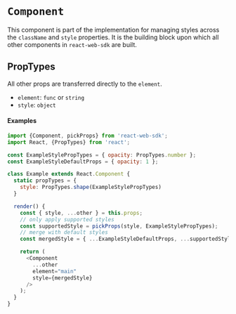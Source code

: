 # `Component`

This component is part of the implementation for managing styles across the
`className` and `style` properties. It is the building block upon which all
other components in `react-web-sdk` are built.

## PropTypes

All other props are transferred directly to the `element`.

+ `element`: `func` or `string`
+ `style`: `object`

#### Examples

```js
import {Component, pickProps} from 'react-web-sdk';
import React, {PropTypes} from 'react';

const ExampleStylePropTypes = { opacity: PropTypes.number };
const ExampleStyleDefaultProps = { opacity: 1 };

class Example extends React.Component {
  static propTypes = {
    style: PropTypes.shape(ExampleStylePropTypes)
  }

  render() {
    const { style, ...other } = this.props;
    // only apply supported styles
    const supportedStyle = pickProps(style, ExampleStylePropTypes);
    // merge with default styles
    const mergedStyle = { ...ExampleStyleDefaultProps, ...supportedStyle }

    return (
      <Component
        ...other
        element="main"
        style={mergedStyle}
      />
    );
  }
}
```
